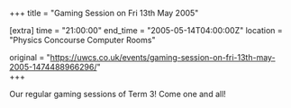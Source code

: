 +++
title = "Gaming Session on Fri 13th May 2005"

[extra]
time = "21:00:00"
end_time = "2005-05-14T04:00:00Z"
location = "Physics Concourse Computer Rooms"

original = "https://uwcs.co.uk/events/gaming-session-on-fri-13th-may-2005-1474488966296/"    
+++

Our regular gaming sessions of Term 3\! Come one and all\!

